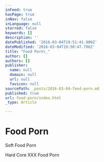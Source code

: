 ```yaml
---
inFeed: true
hasPage: true
inNav: false
inLanguage: null
starred: false
keywords: []
description: ''
datePublished: '2016-03-04T19:51:41.900Z'
dateModified: '2016-03-04T19:50:47.796Z'
title: "Food Porn\_"
author: []
authors: []
publisher:
  name: null
  domain: null
  url: null
  favicon: null
sourcePath: _posts/2016-03-04-food-porn.md
published: true
url: food-porn/index.html
_type: Article

---
```

# Food Porn 

Soft Food Porn 

Hard Core XXX Food Porn